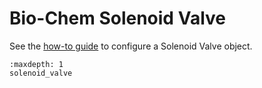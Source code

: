 # Bio-Chem Solenoid Valve
See the [how-to guide](../../devices/valves/biochem_solenoid_valve.md) to configure a Solenoid Valve object.

```{toctree}
:maxdepth: 1
solenoid_valve
```